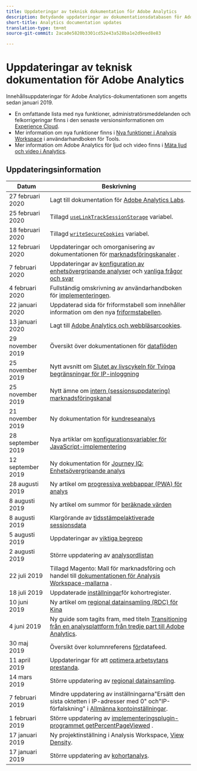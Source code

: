 ```yaml
---
title: Uppdateringar av teknisk dokumentation för Adobe Analytics
description: Betydande uppdateringar av dokumentationsdatabasen för Adobe Analytics.
short-title: Analytics documentation updates
translation-type: tm+mt
source-git-commit: 2aca0e5820b3301cd52e43a528ba1e2d9eed8e83

---
```



# Uppdateringar av teknisk dokumentation för Adobe Analytics

Innehållsuppdateringar för Adobe Analytics-dokumentationen som angetts sedan januari 2019.

* En omfattande lista med nya funktioner, administratörsmeddelanden och felkorrigeringar finns i den senaste versionsinformationen om [Experience Cloud](https://docs.adobe.com/content/help/en/release-notes/experience-cloud/current.html).
* Mer information om nya funktioner finns i [Nya funktioner i Analysis Workspace](/help/analyze/analysis-workspace/new-features-in-analysis-workspace.md) i användarhandboken för Tools.
* Mer information om Adobe Analytics för ljud och video finns i [Mäta ljud och video i Analytics](https://docs.adobe.com/content/help/en/media-analytics/using/media-overview.html).

## Uppdateringsinformation

| Datum | Beskrivning |
|---|---|
| 27 februari 2020 | Lagt till dokumentation för [Adobe Analytics Labs](https://docs.adobe.com/content/help/en/analytics/analyze/tech-previews/overview.html). |
| 25 februari 2020 | Tillagd [`useLinkTrackSessionStorage`](/help/implement/vars/config-vars/uselinktracksessionstorage.md) variabel. |
| 18 februari 2020 | Tillagd [`writeSecureCookies`](/help/implement/vars/config-vars/writesecurecookies.md) variabel. |
| 12 februari 2020 | Uppdateringar och omorganisering av dokumentationen för [marknadsföringskanaler](https://docs.adobe.com/content/help/en/analytics/components/marketing-channels/mc-get-started/c-getting-started-mchannel.html) . |
| 7 februari 2020 | Uppdateringar av [konfiguration av enhetsövergripande analyser](../components/cda/cda-setup.md) och [vanliga frågor och svar](../components/cda/cda-faq.md) |
| 4 februari 2020 | Fullständig omskrivning av användarhandboken för [implementeringen](../implement/home.md). |
| 22 januari 2020 | Uppdaterad sida för friformstabell som innehåller information om den nya [friformstabellen](/help/analyze/analysis-workspace/visualizations/freeform-table.md). |
| 13 januari 2020 | Lagt till [Adobe Analytics och webbläsarcookies](../technotes/cookies.md). |
| 29 november 2019 | Översikt över dokumentationen för [dataflöden](/help/export/analytics-data-feed/data-feed-overview.md) |
| 25 november 2019 | Nytt avsnitt om [Slutet av livscykeln för Tvinga begränsningar för IP-inloggning](https://docs.adobe.com/content/help/en/analytics/admin/company-settings/login-restrictions-eol.html) |
| 25 november 2019 | Nytt ämne om [intern (sessionsuppdatering) marknadsföringskanal](https://docs.adobe.com/content/help/en/analytics/components/marketing-channels/session-refresh.html) |
| 21 november 2019 | Ny dokumentation för [kundreseanalys](https://docs.adobe.com/content/help/en/analytics-platform/using/cja-landing.html) |
| 28 september 2019 | Nya artiklar om [konfigurationsvariabler för JavaScript-implementering](https://docs.adobe.com/content/help/en/analytics/implementation/javascript-implementation/variables-analytics-reporting/configuration-variables.html) |
| 12 september 2019 | Ny dokumentation för [Journey IQ: Enhetsövergripande analys](https://docs.adobe.com/content/help/en/analytics/components/cda/cda-home.html) |
| 28 augusti 2019 | Ny artikel om [progressiva webbappar (PWA) för analys](https://docs.adobe.com/content/help/en/analytics/analyze/pwa/pwa.html) |
| 8 augusti 2019 | Ny artikel om summor för [beräknade värden](/help/components/c-calcmetrics/cm-totals.md) |
| 8 augusti 2019 | Klargörande av [tidsstämpelaktiverade sessionsdata](/help/admin/admin/timestamp-optional.md) |
| 5 augusti 2019 | Uppdateringar av [viktiga begrepp](/help/analyze/reports-analytics/key-concepts.md) |
| 2 augusti 2019 | Större uppdatering av [analysordlistan](/help/technotes/terms.md) |
| 22 juli 2019 | Tillagd Magento: Mall för marknadsföring och handel till [dokumentationen för Analysis Workspace-mallarna](/help/analyze/analysis-workspace/build-workspace-project/starter-projects.md) . |
| 18 juli 2019 | Uppdaterade [inställningar](/help/analyze/analysis-workspace/visualizations/cohort-table/t-cohort.md)för kohortregister. |
| 10 juni 2019 | Ny artikel om [regional datainsamling (RDC) för Kina](https://docs.adobe.com/content/help/en/analytics/technotes/rdc/rdc-china.html) |
| 4 juni 2019 | Ny guide som tagits fram, med titeln [Transitioning från en analysplattform från tredje part till Adobe Analytics](/help/technotes/ga-to-aa/home.md). |
| 30 maj 2019 | Översikt över kolumnreferens [för](/help/export/analytics-data-feed/c-df-contents/datafeeds-reference.md)datafeed. |
| 11 april 2019 | Uppdateringar för att [optimera arbetsytans prestanda](/help/analyze/analysis-workspace/workspace-faq/optimizing-performance.md). |
| 14 mars 2019 | Större uppdatering av [regional datainsamling](/help/technotes/rdc/regional-data-collection.md). |
| 7 februari 2019 | Mindre uppdatering av inställningarna&quot;Ersätt den sista oktetten i IP-adresser med 0&quot; och&quot;IP-förfalskning&quot; i [Allmänna kontoinställningar](/help/admin/admin/general-acct-settings-admin.md). |
| 1 februari 2019 | Större uppdatering av [implementeringsplugin-programmet getPercentPageViewed](../implement/vars/plugins/getpercentpageviewed.md) . |
| 17 januari 2019 | Ny projektinställning i Analysis Workspace, [View Density](/help/analyze/analysis-workspace/build-workspace-project/view-density.md). |
| 17 januari 2019 | Större uppdatering av [kohortanalys](/help/analyze/analysis-workspace/visualizations/cohort-table/cohort-analysis.md). |
